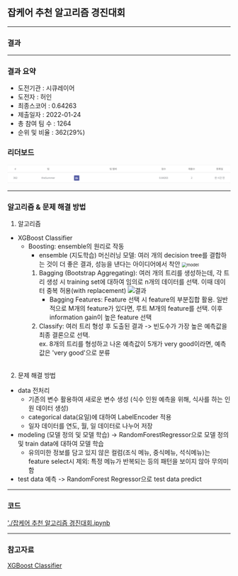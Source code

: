 ## 잡케어 추천 알고리즘 경진대회

------------

### 결과

----------------

### 결과 요약

* 도전기관 : 시큐레이어
* 도전자 : 허인
* 최종스코어 : 0.64263
* 제출일자 : 2022-01-24
* 총 참여 팀 수 : 1264
* 순위 및 비율 :  362(29%)

### 리더보드

![결과](screenshot/scoreJob.png)

----------

### 알고리즘 & 문제 해결 방법

1. 알고리즘
* XGBoost Classifier
  * Boosting: ensemble의 원리로 작동
    - ensemble (지도학습) 머신러닝 모델: 여러 개의 decision tree를 결합하는 것이 더 좋은 결과, 성능을 낸다는 아이디어에서 착안
      <img src="screenshot/RandomForest.png" alt="model" style="zoom: 67%;" />
    1) Bagging (Bootstrap Aggregating): 여러 개의 트리를 생성하는데, 각 트리 생성 시 training set에 대하여 임의로 n개의 데이터를 선택. 이때 데이터 중복 허용(with replacement)
    ![결과](screenshot/RandomForest2.png)
       - Bagging Features: Feature 선택 시 feature의 부분집합 활용. 일반적으로 M개의 feature가 있다면, 루트 M개의 feature를 선택. 이후 information gain이 높은 feature 선택 
    2) Classify: 여러 트리 형성 후 도출된 결과 -> 빈도수가 가장 높은 예측값을 최종 결론으로 선택.<br>
      ex. 8개의 트리를 형성하고 나온 예측값이 5개가 very good이라면, 예측값은 'very good'으로 분류
  <br><br>
 
 
 
 2. 문제 해결 방법
 * data 전처리
   * 기존의 변수 활용하여 새로운 변수 생성 (식수 인원 예측을 위해, 식사를 하는 인원 데이터 생성)
   * categorical data(요일)에 대하여 LabelEncoder 적용
   * 일자 데이터를 연도, 월, 일 데이터로 나누어 저장
 * modeling (모델 정의 및 모델 학습) -> RandomForestRegressor으로 모델 정의 및 train data에 대하여 모델 학습
   * 유의미한 정보를 담고 있지 않은 컬럼(조식 메뉴, 중식메뉴, 석식메뉴)는 feature select시 제외: 특정 메뉴가 반복되는 등의 패턴을 보이지 않아 무의미함
 * test data 예측 -> RandomForest Regressor으로 test data predict

-----------

### 코드

['./잡케어 추천 알고리즘 경진대회.ipynb](https://github.com/gjdls01/seculayer_challenge3/blob/main/dacon/%EC%9E%A1%EC%BC%80%EC%96%B4%20%EC%B6%94%EC%B2%9C%20%EC%95%8C%EA%B3%A0%EB%A6%AC%EC%A6%98%20%EA%B2%BD%EC%A7%84%EB%8C%80%ED%9A%8C/%EC%9E%A1%EC%BC%80%EC%96%B4%20%EC%B6%94%EC%B2%9C%20%EC%95%8C%EA%B3%A0%EB%A6%AC%EC%A6%98%20%EA%B2%BD%EC%A7%84%EB%8C%80%ED%9A%8C.ipynb)

-----------

### 참고자료

[XGBoost Classifier](https://www.datacamp.com/community/tutorials/xgboost-in-python)
